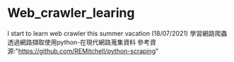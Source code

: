 # Web_crawler_learing
I start to learn  web crawler  this summer vacation (18/07/2021)
學習網路爬蟲透過網路擷取使用python-在現代網路蒐集資料
參考資源:"https://github.com/REMitchell/python-scraping"
